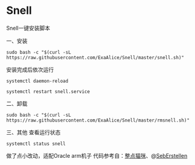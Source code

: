 # Snell
Snell一键安装脚本

一、安装
```
sudo bash -c "$(curl -sL https://raw.githubusercontent.com/ExaAlice/Snell/master/snell.sh)"
```
安装完成后依次运行

```
systemctl daemon-reload
```
```
systemctl restart snell.service
```


二、卸载
```
sudo bash -c "$(curl -sL https://raw.githubusercontent.com/ExaAlice/Snell/master/rmsnell.sh)"
```

三、其他
查看运行状态
```
systemctl status snell
```

做了点小改动，适配Oracle arm机子
代码参考自：[整点猫咪](https://github.com/getsomecat)、@[SebErstellen](https://github.com/SebErstellen/snell)
